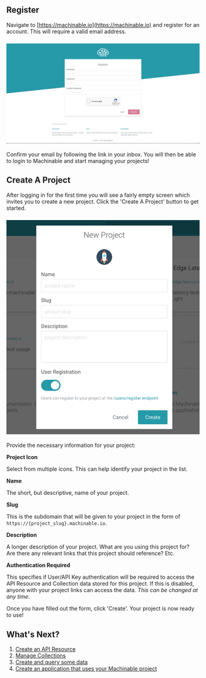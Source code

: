 ## Register

Navigate to [https://machinable.io](https://machinable.io) and register for an account. This will require a valid email address.

### ![machinable register](img/register.png)

Confirm your email by following the link in your inbox. You will then be able to login to Machinable and start managing your projects!

## Create A Project

After logging in for the first time you will see a fairly empty screen which invites you to create a new project. Click the 'Create A Project' button to get started.

### ![machinable register](img/new_project.png)

Provide the necessary information for your project:

**Project Icon**

Select from multiple icons. This can help identify your project in the list.

**Name**

The short, but descriptive, name of your project.

**Slug**

This is the subdomain that will be given to your project in the form of `https://{project_slug}.machinable.io`.

**Description**

A longer description of your project. What are you using this project for? Are there any relevant links that this project should reference? Etc.

**Authentication Required**

This specifies if User/API Key authentication will be required to access the API Resource and Collection data stored for this project. If this is disabled, anyone with your project links can access the data. _This can be changed at any time_.

Once you have filled out the form, click 'Create'. Your project is now ready to use!

## What's Next?

1. [Create an API Resource](/documentation/projects/resources/)
2. [Manage Collections](/documentation/projects/collections/)
3. [Create and query some data](/documentation/querying_data/crud/)
4. [Create an application that uses your Machinable project](/documentation/reference/sample_projects/)

<br/>